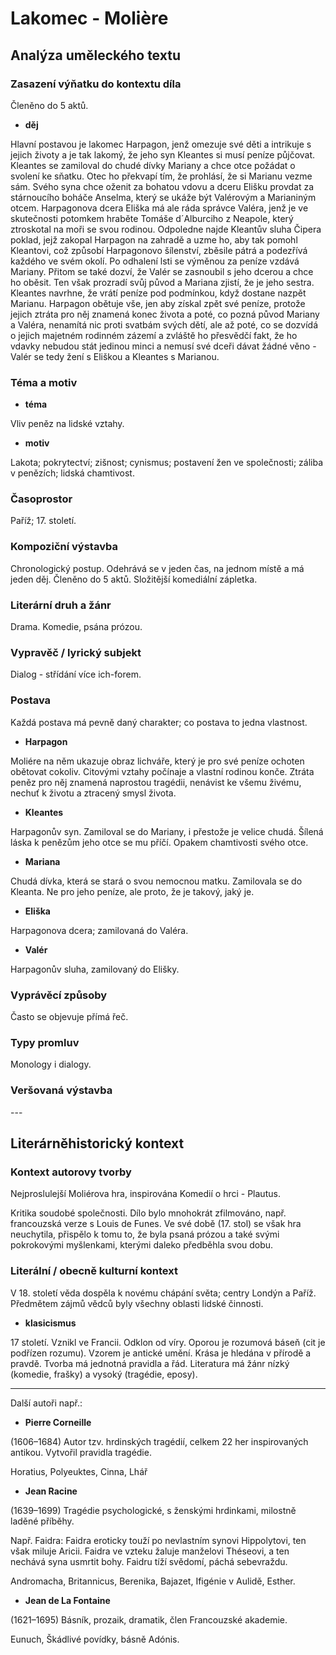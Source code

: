 # Lakomec - Molière

## Analýza uměleckého textu

### Zasazení výňatku do kontextu díla

Členěno do 5 aktů.

- **děj**

Hlavní postavou je lakomec Harpagon, jenž omezuje své děti a intrikuje s jejich životy a je tak lakomý, že jeho syn Kleantes si musí peníze půjčovat. Kleantes se zamiloval do chudé dívky Mariany a chce otce požádat o svolení ke sňatku. Otec ho překvapí tím, že prohlásí, že si Marianu vezme sám. Svého syna chce oženit za bohatou vdovu a dceru Elišku provdat za stárnoucího boháče Anselma, který se ukáže být Valérovým a Marianiným otcem. Harpagonova dcera Eliška má ale ráda správce Valéra, jenž je ve skutečnosti potomkem hraběte Tomáše d´Alburciho z Neapole, který ztroskotal na moři se svou rodinou. Odpoledne najde Kleantův sluha Čipera poklad, jejž zakopal Harpagon na zahradě a uzme ho, aby tak pomohl Kleantovi, což způsobí Harpagonovo šílenství, zběsile pátrá a podezřívá každého ve svém okolí. Po odhalení lsti se výměnou za peníze vzdává Mariany. Přitom se také dozví, že Valér se zasnoubil s jeho dcerou a chce ho oběsit. Ten však prozradí svůj původ a Mariana zjistí, že je jeho sestra. Kleantes navrhne, že vrátí peníze pod podmínkou, když dostane nazpět Marianu. Harpagon obětuje vše, jen aby získal zpět své peníze, protože jejich ztráta pro něj znamená konec života a poté, co pozná původ Mariany a Valéra, nenamítá nic proti svatbám svých dětí, ale až poté, co se dozvídá o jejich majetném rodinném zázemí a zvláště ho přesvědčí fakt, že ho vdavky nebudou stát jedinou minci a nemusí své dceři dávat žádné věno - Valér se tedy žení s Eliškou a Kleantes s Marianou. 

### Téma a motiv

- **téma**

Vliv peněz na lidské vztahy.

- **motiv**

Lakota; pokrytectví; zišnost; cynismus; postavení žen ve společnosti; záliba v penězích; lidská chamtivost.

### Časoprostor

Paříž; 17. století.

### Kompoziční výstavba

Chronologický postup. Odehrává se v jeden čas, na jednom místě a má jeden děj. Členěno do 5 aktů. Složitější komediální zápletka.

### Literární druh a žánr

Drama. Komedie, psána prózou.

### Vypravěč / lyrický subjekt

Dialog - střídání více ich-forem.

### Postava

Každá postava má pevně daný charakter; co postava to jedna vlastnost.

- **Harpagon**

Moliére na něm ukazuje obraz lichváře, který je pro své peníze ochoten obětovat cokoliv. Citovými vztahy počínaje a vlastní rodinou konče. Ztráta peněz pro něj znamená naprostou tragédii, nenávist ke všemu živému, nechuť k životu a ztracený smysl života.

- **Kleantes**

Harpagonův syn. Zamiloval se do Mariany, i přestože je velice chudá. Šílená láska k penězům jeho otce se mu příčí. Opakem chamtivosti svého otce.

- **Mariana**

Chudá dívka, která se stará o svou nemocnou matku. Zamilovala se do Kleanta. Ne pro jeho peníze, ale proto, že je takový, jaký je. 

- **Eliška**

Harpagonova dcera; zamilovaná do Valéra.

- **Valér**

Harpagonův sluha, zamilovaný do Elišky. 

### Vyprávěcí způsoby

Často se objevuje přímá řeč.

### Typy promluv

Monology i dialogy.

### Veršovaná výstavba

\-\-\-

## Literárněhistorický kontext

### Kontext autorovy tvorby

Nejproslulejší Moliérova hra, inspirována Komedií o hrci - Plautus.

Kritika soudobé společnosti. Dílo bylo mnohokrát zfilmováno, např. francouzská verze s Louis de Funes. Ve své době (17. stol) se však hra neuchytila, přispělo k tomu to, že byla psaná prózou a také svými pokrokovými myšlenkami, kterými daleko předběhla svou dobu.

### Literální / obecně kulturní kontext

V 18. století věda dospěla k novému chápání světa; centry Londýn a Paříž. Předmětem zájmů vědců byly všechny oblasti lidské činnosti.

- **klasicismus**

17 století. Vznikl ve Francii. Odklon od víry. Oporou je rozumová báseň (cit je podřízen rozumu). Vzorem je antické umění. Krása je hledána v přírodě a pravdě. Tvorba má jednotná pravidla a řád. Literatura má žánr nízký (komedie, frašky) a vysoký (tragédie, eposy).

---

Další autoři např.:

- **Pierre Corneille**

(1606–1684) Autor tzv. hrdinských tragédií, celkem 22 her inspirovaných antikou. Vytvořil pravidla tragédie. 

Horatius, Polyeuktes, Cinna, Lhář

- **Jean Racine**

(1639–1699) Tragédie psychologické, s ženskými hrdinkami, milostně laděné příběhy. 

Např. Faidra: Faidra eroticky touží po nevlastním synovi Hippolytovi, ten však miluje Aricii. Faidra ve vzteku žaluje manželovi Théseovi, a ten nechává syna usmrtit bohy. Faidru tíží svědomí, páchá sebevraždu.

Andromacha, Britannicus, Berenika, Bajazet, Ifigénie v Aulidě, Esther.

- **Jean de La Fontaine**

(1621–1695) Básník, prozaik, dramatik, člen Francouzské akademie. 

Eunuch, Škádlivé povídky, básně Adónis.
